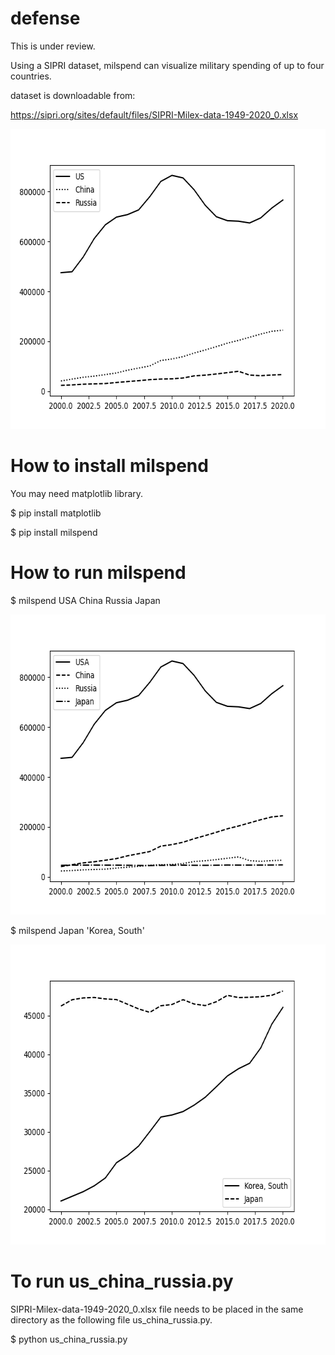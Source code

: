 # defense
This is under review.

Using a SIPRI dataset, milspend can visualize military spending of up to four countries.

dataset is downloadable from:

https://sipri.org/sites/default/files/SIPRI-Milex-data-1949-2020_0.xlsx

<img src='https://github.com/ytakefuji/defense/blob/main/result.png' width=640 height=480>

# How to install milspend
You may need matplotlib library.

$ pip install matplotlib

$ pip install milspend

# How to run milspend

$ milspend USA China Russia Japan

<img src='https://github.com/ytakefuji/defense/raw/main/uscnrujp.png' height=480 width=640>

$ milspend Japan 'Korea, South'

<img src='https://github.com/ytakefuji/defense/raw/main/koreajapan.png' height=480 width=640>


# To run us_china_russia.py
SIPRI-Milex-data-1949-2020_0.xlsx file needs to be placed in the same directory as the following file us_china_russia.py.

$ python us_china_russia.py
